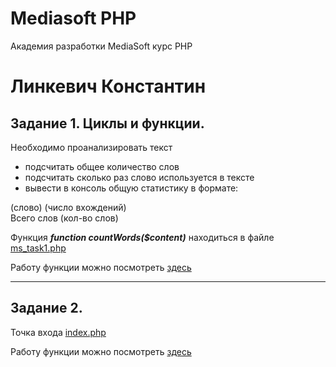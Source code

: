 # Mediasoft PHP
Академия разработки MediaSoft курс PHP
# Линкевич Константин
## Задание 1. Циклы и функции.
<p>Необходимо проанализировать текст</p>
<ul>
  <li>подсчитать общее количество слов</li>
  <li>подсчитать сколько раз слово используется в тексте</li>
  <li>вывести в консоль общую статистику в формате:</li>
 </ul> 
  (слово) (число вхождений)<br>
  Всего слов (кол-во слов)<br>
  
  Функция ***function countWords($content)*** находиться в файле
  [ms_task1.php](https://github.com/constalink35/MediasoftPHP/blob/master/ms_task1.php)
  
  Работу функции можно посмотреть [здесь](https://kvltest.000webhostapp.com/ms_task1.php)
<hr>  

## Задание 2.
Точка входа [index.php](https://github.com/constalink35/MediasoftPHP/tree/task2/task2)

Работу функции можно посмотреть [здесь](https://kvltest.000webhostapp.com/task2/index.php)
  
